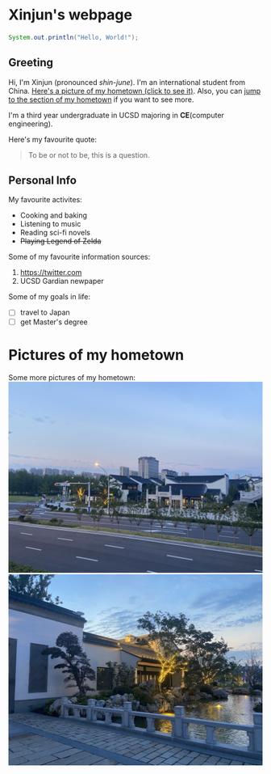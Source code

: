 # Xinjun's webpage
```java
System.out.println("Hello, World!");
```

## Greeting
Hi, I'm Xinjun (pronounced *shin-june*). I'm an international student from China. [Here's a picture of my hometown (click to see it)](hometown.JPG). Also, you can [jump to the section of my hometown](![hometown2](hometown2.jpg)) if you want to see more.

I'm a third year undergraduate in UCSD majoring in **CE**(computer engineering).

Here's my favourite quote:
> To be or not to be, this is a question.

## Personal Info
My favourite activites:
- Cooking and baking
- Listening to music
- Reading sci-fi novels
- ~~Playing Legend of Zelda~~

Some of my favourite information sources:
1. https://twitter.com
2. UCSD Gardian newpaper

Some of my goals in life:

- [ ] travel to Japan
- [ ] get Master's degree

# Pictures of my hometown
Some more pictures of my hometown:
![hometown2](https://github.com/XinjunHua/github-page/blob/main/hometown2.JPG)
![hometown3](https://github.com/XinjunHua/github-page/blob/main/hometown3.JPG)








